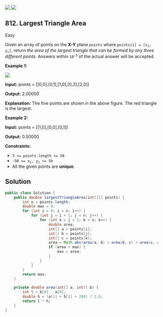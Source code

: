 [![](https://img.shields.io/github/stars/javadev/LeetCode-in-Java?label=Stars&style=flat-square)](https://github.com/javadev/LeetCode-in-Java)
[![](https://img.shields.io/github/forks/javadev/LeetCode-in-Java?label=Fork%20me%20on%20GitHub%20&style=flat-square)](https://github.com/javadev/LeetCode-in-Java/fork)

## 812\. Largest Triangle Area

Easy

Given an array of points on the **X-Y** plane `points` where <code>points[i] = [x<sub>i</sub>, y<sub>i</sub>]</code>, return _the area of the largest triangle that can be formed by any three different points_. Answers within <code>10<sup>-5</sup></code> of the actual answer will be accepted.

**Example 1:**

![](https://s3-lc-upload.s3.amazonaws.com/uploads/2018/04/04/1027.png)

**Input:** points = \[\[0,0],[0,1],[1,0],[0,2],[2,0]]

**Output:** 2.00000

**Explanation:** The five points are shown in the above figure. The red triangle is the largest.

**Example 2:**

**Input:** points = \[\[1,0],[0,0],[0,1]]

**Output:** 0.50000

**Constraints:**

*   `3 <= points.length <= 50`
*   <code>-50 <= x<sub>i</sub>, y<sub>i</sub> <= 50</code>
*   All the given points are **unique**.

## Solution

```java
public class Solution {
    public double largestTriangleArea(int[][] points) {
        int n = points.length;
        double max = 0;
        for (int i = 0; i < n; i++) {
            for (int j = i + 1; j < n; j++) {
                for (int k = j + 1; k < n; k++) {
                    double area;
                    int[] a = points[i];
                    int[] b = points[j];
                    int[] c = points[k];
                    area = Math.abs(area(a, b) + area(b, c) + area(c, a));
                    if (area > max) {
                        max = area;
                    }
                }
            }
        }
        return max;
    }

    private double area(int[] a, int[] b) {
        int l = b[0] - a[0];
        double h = (a[1] + b[1] + 200) / 2.0;
        return l * h;
    }
}
```